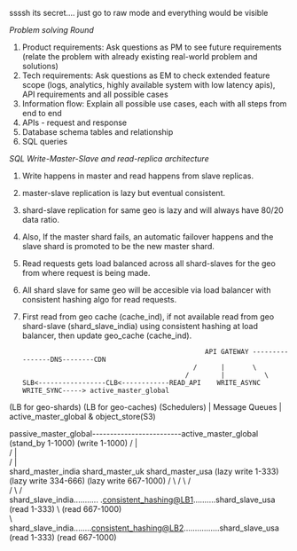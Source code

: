ssssh its secret.... just go to raw mode and everything would be visible


*Problem solving Round*
1. Product requirements: Ask questions as PM to see future requirements (relate the problem with already existing real-world problem and solutions) 
2. Tech requirements: Ask questions as EM to check extended feature scope (logs, analytics, highly available system with low latency apis), API requirements and all possible cases
3. Information flow: Explain all possible use cases, each with all steps from end to end
4. APIs - request and response
5. Database schema tables and relationship
6. SQL queries




*SQL Write-Master-Slave and read-replica architecture* 

1. Write happens in master and read happens from slave replicas.
2. master-slave replication is lazy but eventual consistent.
2. shard-slave replication for same geo is lazy and will always have 80/20 data ratio.
3. Also, If the master shard fails, an automatic failover happens and the slave shard is promoted to be the new master shard.
4. Read requests gets load balanced across all shard-slaves for the geo from where request is being made.
5. All shard slave for same geo will be accesible via load balancer with consistent hashing algo for read requests.
6. First read from geo cache (cache_ind), if not available read from geo shard-slave (shard_slave_india) using consistent hashing at load balancer, then update geo_cache (cache_ind). 
 
 
 
 
                                                     API GATEWAY ----------------DNS--------CDN
                                                  /      |       \
                                                /        |          \
       SLB<-----------------CLB<------------READ_API    WRITE_ASYNC    WRITE_SYNC-----> active_master_global
(LB for geo-shards)   (LB for geo-caches)               (Schedulers)
                                                              | 
                                                       Message Queues
                                                              |
                                                        active_master_global & object_store(S3)

passive_master_global-------------------------active_master_global
(stand_by 1-1000)                                 (write 1-1000)
                                               /         |        \
                                         /               |              \
                                    /                    |                    \
                    shard_master_india           shard_master_uk             shard_master_usa
                     (lazy write 1-333)          (lazy write 334-666)            (lazy write 667-1000)
                           /    \                        /    \                           /    \
                          /      \                                                       /      \
          shard_slave_india.......\.... .<consistent_hashing@LB1>..........shard_slave_usa      \
            (read 1-333)           \                                       (read 667-1000)        \
                                    \                                                              \
                                   shard_slave_india........<consistent_hashing@LB2>................shard_slave_usa 
                                   (read 1-333)                                                  (read 667-1000)
         
        
 
 
 
 
 
 
 
 
 
 
 
 
